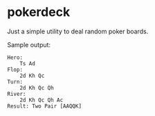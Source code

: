 # pokerdeck

Just a simple utility to deal random poker boards.

Sample output:

```
Hero:
	Ts Ad
Flop:
	2d Kh Qc
Turn:
	2d Kh Qc Qh
River:
	2d Kh Qc Qh Ac
Result: Two Pair [AAQQK]
```

